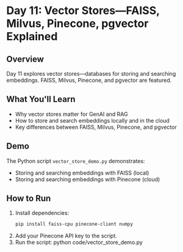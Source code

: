 # Day 11: Vector Stores—FAISS, Milvus, Pinecone, pgvector Explained

## Overview
Day 11 explores vector stores—databases for storing and searching embeddings. FAISS, Milvus, Pinecone, and pgvector are featured.

## What You'll Learn
- Why vector stores matter for GenAI and RAG
- How to store and search embeddings locally and in the cloud
- Key differences between FAISS, Milvus, Pinecone, and pgvector

## Demo
The Python script `vector_store_demo.py` demonstrates:
- Storing and searching embeddings with FAISS (local)
- Storing and searching embeddings with Pinecone (cloud)

## How to Run
1. Install dependencies:
   ```bash
   pip install faiss-cpu pinecone-client numpy
2. Add your Pinecone API key to the script.
3. Run the script:
python code/vector_store_demo.py
